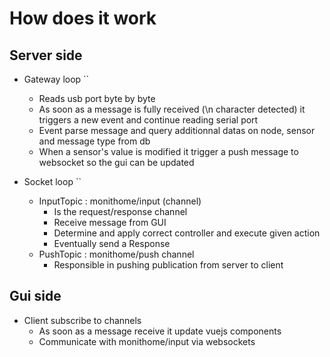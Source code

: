 # How does it work

## Server side
* Gateway loop ``
  * Reads usb port byte by byte
  * As soon as a message is fully received (\n character detected) it triggers a new event and continue reading serial port
  * Event parse message and query additionnal datas on node, sensor and message type from db
  * When a sensor's value is modified it trigger a push message to websocket so the gui can be updated

* Socket loop ``
  * InputTopic : monithome/input (channel)
    * Is the request/response channel
    * Receive message from GUI
    * Determine and apply correct controller and execute given action
    * Eventually send a Response
  * PushTopic : monithome/push channel
    * Responsible in pushing publication from server to client

## Gui side

* Client subscribe to channels
  * As soon as a message receive it update vuejs components
  * Communicate with monithome/input via websockets
